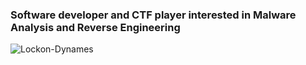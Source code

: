 <!--[![krekel Header](https://i.imgur.com/iU8ctjW.jpeg)](https://krekelbits.wordpress.com/) -->
### Software developer and CTF player interested in Malware Analysis and Reverse Engineering
![Lockon-Dynames](https://i.imgur.com/TLjoach.gif)

<!-- ### Repositories
---
[![ReadMe Card](https://github-readme-stats.vercel.app/api/pin/?username=krekel&repo=Minesweeper-Game-Trainer-Hack)](https://github.com/krekel/Minesweeper-Game-Trainer-Hack)
### Github Stats
<img align="center" src="https://github-readme-stats.vercel.app/api/top-langs/?username=krekel&theme=nord" /> -->


<!--
**krekel/krekel** is a ✨ _special_ ✨ repository because its `README.md` (this file) appears on your GitHub profile.
Here are some ideas to get you started:

- 🔭 I’m currently working on ...
- 🌱 I’m currently learning ...
- 👯 I’m looking to collaborate on ...
- 🤔 I’m looking for help with ...
- 💬 Ask me about ...
- 📫 How to reach me: ...
- 😄 Pronouns: ...
- ⚡ Fun fact: ...
-->

